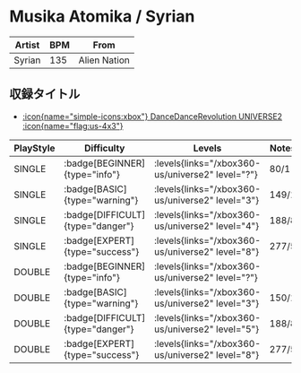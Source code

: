 # Musika Atomika / Syrian

|Artist|BPM|From|
|------|---|----|
|Syrian|135|Alien Nation|

## 収録タイトル

- [:icon{name="simple-icons:xbox"} DanceDanceRevolution UNIVERSE2 :icon{name="flag:us-4x3"}](/xbox360-us/universe2)

|PlayStyle|Difficulty|Levels|Notes|Movie|
|---------|----------|------|-----|-----|
|SINGLE| :badge[BEGINNER]{type="info"}| :levels{links="/xbox360-us/universe2" level="?"}|80/1||
|SINGLE| :badge[BASIC]{type="warning"}| :levels{links="/xbox360-us/universe2" level="3"}|149/1||
|SINGLE| :badge[DIFFICULT]{type="danger"}| :levels{links="/xbox360-us/universe2" level="4"}|188/8||
|SINGLE| :badge[EXPERT]{type="success"}| :levels{links="/xbox360-us/universe2" level="8"}|277/5||
|DOUBLE| :badge[BEGINNER]{type="info"}| :levels{links="/xbox360-us/universe2" level="?"}|||
|DOUBLE| :badge[BASIC]{type="warning"}| :levels{links="/xbox360-us/universe2" level="3"}|150/1||
|DOUBLE| :badge[DIFFICULT]{type="danger"}| :levels{links="/xbox360-us/universe2" level="5"}|188/8||
|DOUBLE| :badge[EXPERT]{type="success"}| :levels{links="/xbox360-us/universe2" level="8"}|277/5||
